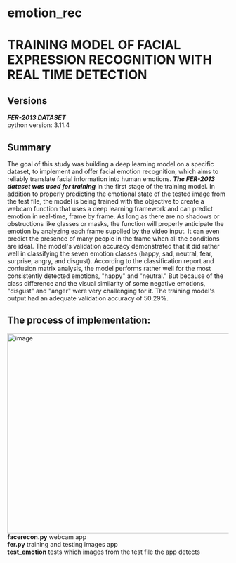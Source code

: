 # emotion_rec
# **TRAINING MODEL OF FACIAL EXPRESSION RECOGNITION WITH REAL TIME DETECTION** 
## **Versions**
***FER-2013 DATASET***\
python version: 3.11.4
## **Summary**
The goal of this study was building a deep learning model on a specific dataset, to implement and offer facial emotion recognition, which aims to reliably translate facial information into human emotions. ***The FER-2013 dataset was used for training*** in the first stage of the training model. In addition to properly predicting the emotional state of the tested image from the test file, the model is being trained with the objective to create a webcam function that uses a deep learning framework and can predict emotion in real-time, frame by frame.  As long as there are no shadows or obstructions like glasses or masks, the function will properly anticipate the emotion by analyzing each frame supplied by the video input.  It can even predict the presence of many people in the frame when all the conditions are ideal.  The model's validation accuracy demonstrated that it did rather well in classifying the seven emotion classes (happy, sad, neutral, fear, surprise, angry, and disgust).  According to the classification report and confusion matrix analysis, the model performs rather well for the most consistently detected emotions, "happy" and "neutral."  But because of the class difference and the visual similarity of some negative emotions, "disgust" and "anger" were very challenging for it. The training model's output had an adequate validation accuracy of 50.29%. 
## The process of implementation:
<img width="942" height="455" alt="image" src="https://github.com/user-attachments/assets/2b18eebc-6e6a-4cc7-8ffa-c4ba721c5fce" />\
**facerecon.py** webcam app\
**fer.py** training and testing images app\
**test_emotion** tests which images from the test file the app detects
